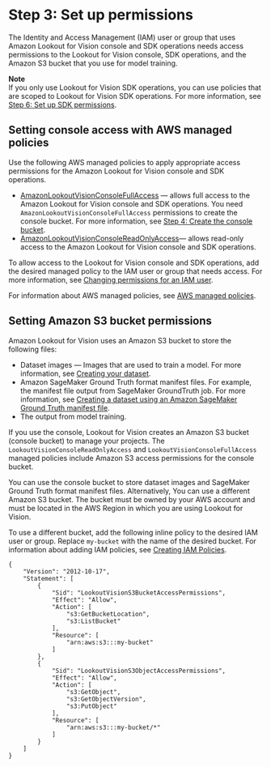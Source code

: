 # Step 3: Set up permissions<a name="su-setup-permissions"></a>

The Identity and Access Management \(IAM\) user or group that uses Amazon Lookout for Vision console and SDK operations needs access permissions to the Lookout for Vision console, SDK operations, and the Amazon S3 bucket that you use for model training\. 

**Note**  
If you only use Lookout for Vision SDK operations, you can use policies that are scoped to Lookout for Vision SDK operations\. For more information, see [Step 6: Set up SDK permissions](su-sdk-permissions.md)\. 

## Setting console access with AWS managed policies<a name="su-console-managed-policies"></a>

Use the following AWS managed policies to apply appropriate access permissions for the Amazon Lookout for Vision console and SDK operations\. 
+ [AmazonLookoutVisionConsoleFullAccess](security-iam-awsmanpol.md#security-iam-awsmanpol-AmazonLookoutVisionConsoleFullAccess) — allows full access to the Amazon Lookout for Vision console and SDK operations\. You need `AmazonLookoutVisionConsoleFullAccess` permissions to create the console bucket\. For more information, see [Step 4: Create the console bucket](su-create-console-bucket.md)\.
+ [AmazonLookoutVisionConsoleReadOnlyAccess](security-iam-awsmanpol.md#security-iam-awsmanpol-AmazonLookoutVisionConsoleReadOnlyAccess)— allows read\-only access to the Amazon Lookout for Vision console and SDK operations\.

 

To allow access to the Lookout for Vision console and SDK operations, add the desired managed policy to the IAM user or group that needs access\. For more information, see [Changing permissions for an IAM user](https://docs.aws.amazon.com/IAM/latest/UserGuide/id_users_change-permissions.html#users_change_permissions-add-console)\. 



For information about AWS managed policies, see [AWS managed policies](https://docs.aws.amazon.com/IAM/latest/UserGuide/access_policies_managed-vs-inline.html#aws-managed-policies)\.

## Setting Amazon S3 bucket permissions<a name="su-non-console-buckets"></a>

Amazon Lookout for Vision uses an Amazon S3 bucket to store the following files: 
+ Dataset images — Images that are used to train a model\. For more information, see [Creating your dataset](model-create-dataset.md)\.
+ Amazon SageMaker Ground Truth format manifest files\. For example, the manifest file output from SageMaker GroundTruth job\. For more information, see [Creating a dataset using an Amazon SageMaker Ground Truth manifest file](create-dataset-ground-truth.md)\.
+ The output from model training\.

If you use the console, Lookout for Vision creates an Amazon S3 bucket \(console bucket\) to manage your projects\. The `LookoutVisionConsoleReadOnlyAccess` and `LookoutVisionConsoleFullAccess` managed policies include Amazon S3 access permissions for the console bucket\.  

You can use the console bucket to store dataset images and SageMaker Ground Truth format manifest files\. Alternatively, You can use a different Amazon S3 bucket\. The bucket must be owned by your AWS account and must be located in the AWS Region in which you are using Lookout for Vision\. 

To use a different bucket, add the following inline policy to the desired IAM user or group\. Replace `my-bucket` with the name of the desired bucket\. For information about adding IAM policies, see [Creating IAM Policies](https://docs.aws.amazon.com/IAM/latest/UserGuide/access_policies_create.html)\.

```
{
    "Version": "2012-10-17",
    "Statement": [
        {
            "Sid": "LookoutVisionS3BucketAccessPermissions",
            "Effect": "Allow",
            "Action": [
                "s3:GetBucketLocation",
                "s3:ListBucket"
            ],            
            "Resource": [
                "arn:aws:s3:::my-bucket"
            ]
        },
        {
            "Sid": "LookoutVisionS3ObjectAccessPermissions",
            "Effect": "Allow",
            "Action": [
                "s3:GetObject",
                "s3:GetObjectVersion",
                "s3:PutObject"
            ],
            "Resource": [
                "arn:aws:s3:::my-bucket/*"
            ]
        }
    ]
}
```